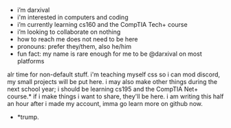 - i’m darxival
- i'm interested in computers and coding
- i’m currently learning cs160 and the CompTIA Tech+ course
- i’m looking to collaborate on nothing
- how to reach me does not need to be here
- pronouns: prefer they/them, also he/him
- fun fact: my name is rare enough for me to be @darxival on most platforms

alr time for non-default stuff.
i'm teaching myself css so i can mod discord,
my small projects will be put here.
i may also make other things during the next school year;
i should be learning cs195 and the CompTIA Net+ course.*
if i make things i want to share, they'll be here.
i am writing this half an hour after i made my account,
imma go learn more on github now.
- *trump.
